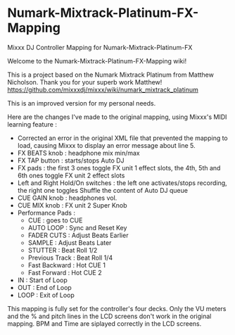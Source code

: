 # Numark-Mixtrack-Platinum-FX-Mapping
Mixxx DJ Controller Mapping for Numark-Mixtrack-Platinum-FX


Welcome to the Numark-Mixtrack-Platinum-FX-Mapping wiki!

This is a project based on the Numark Mixtrack Platinum from Matthew Nicholson. Thank you for your superb work Matthew! https://github.com/mixxxdj/mixxx/wiki/numark_mixtrack_platinum

This is an improved version for my personal needs.

Here are the changes I've made to the original mapping, using Mixxx's MIDI learning feature :

- Corrected an error in the original XML file that prevented the mapping to load, causing Mixxx to display an error message about line 5.
- FX BEATS knob : headphone mix min/max
- FX TAP button : starts/stops Auto DJ
- FX pads : the first 3 ones toggle FX unit 1 effect slots, the 4th, 5th and 6th ones toggle FX unit 2 effect slots
- Left and Right Hold/On switches : the left one activates/stops recording, the right one toggles Shuffle the content of Auto DJ queue
- CUE GAIN knob : headphones vol.
- CUE MIX knob : FX unit 2 Super Knob
- Performance Pads :
    - CUE : goes to CUE
    - AUTO LOOP : Sync and Reset Key
    - FADER CUTS : Adjust Beats Earlier
    - SAMPLE : Adjust Beats Later
    - STUTTER : Beat Roll 1/2
    - Previous Track : Beat Roll 1/4
    - Fast Backward : Hot CUE 1
    - Fast Forward : Hot CUE 2
- IN : Start of Loop
- OUT : End of Loop
- LOOP : Exit of Loop

This mapping is fully set for the controller's four decks.
Only the VU meters and the % and pitch lines in the LCD screens don't work in the original mapping. BPM and Time are siplayed correctly in the LCD screens.
